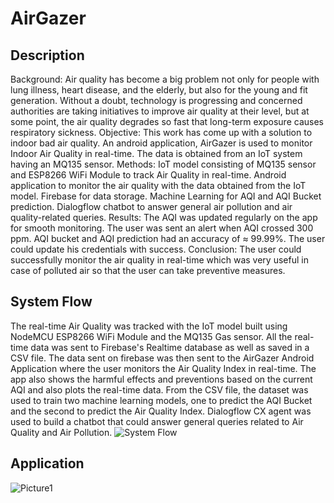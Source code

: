 # AirGazer
## Description
Background: Air quality has become a big problem not only for people with lung illness, heart disease, and the elderly, but also for the young and fit generation. Without a doubt, technology is progressing and concerned authorities are taking initiatives to improve air quality at their level, but at some point, the air quality degrades so fast that long-term exposure causes respiratory sickness.
Objective: This work has come up with a solution to indoor bad air quality. An android application, AirGazer is used to monitor Indoor Air Quality in real-time. The data is obtained from an IoT system having an MQ135 sensor.
Methods: IoT model consisting of MQ135 sensor and ESP8266 WiFi Module to track Air Quality in real-time. Android application to monitor the air quality with the data obtained from the IoT model. Firebase for data storage. Machine Learning for AQI and AQI Bucket prediction. Dialogflow chatbot to answer general air pollution and air quality-related queries.
Results: The AQI was updated regularly on the app for smooth monitoring. The user was sent an alert when AQI crossed 300 ppm. AQI bucket and AQI prediction had an accuracy of ≈ 99.99%. The user could update his credentials with success. 
Conclusion: The user could successfully monitor the air quality in real-time which was very useful in case of polluted air so that the user can take preventive measures.

## System Flow
The real-time Air Quality was tracked with the IoT model built using NodeMCU ESP8266 WiFi Module and the MQ135 Gas sensor. All the real-time data was sent to Firebase's Realtime database as well as saved in a CSV file. The data sent on firebase was then sent to the AirGazer Android Application where the user monitors the Air Quality Index in real-time. The app also shows the harmful effects and preventions based on the current AQI and also plots the real-time data. From the CSV file, the dataset was used to train two machine learning models, one to predict the AQI Bucket and the second to predict the Air Quality Index. Dialogflow CX agent was used to build a chatbot that could answer general queries related to Air Quality and Air Pollution.
![System Flow](https://user-images.githubusercontent.com/76195277/235303600-637af0d7-2553-4888-a065-5d6894f5ce69.png)

## Application
![Picture1](https://user-images.githubusercontent.com/76195277/235303613-0d5238fe-7270-43b9-9bbb-2e3c79781f4a.png)
